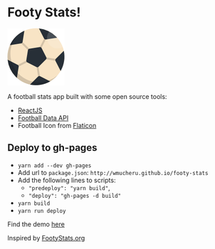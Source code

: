 # Footy Stats!

![Footy Stats](./src/images/footy-stats.png)

A football stats app built with some open source tools:

- [ReactJS](react-js)
- [Football Data API](footy-api)
- Football Icon from [Flaticon](footy-icon)


## Deploy to gh-pages

- `yarn add --dev gh-pages`
- Add url to `package.json`: `http://wmucheru.github.io/footy-stats`
- Add the following lines to scripts: 
    - `"predeploy": "yarn build"`,
    - `"deploy": "gh-pages -d build"`
- `yarn build`
- `yarn run deploy`


Find the demo [here](http://github.io.footy-stats)

Inspired by [FootyStats.org](footy-stats)

[react-js]: https://reactjs.org/
[footy-api]: http://www.football-data.org/
[footy-icon]: https://www.flaticon.com/free-icon/soccer_350410#term=footbal&page=1&position=65
[footy-stats]: https://footystats.org/